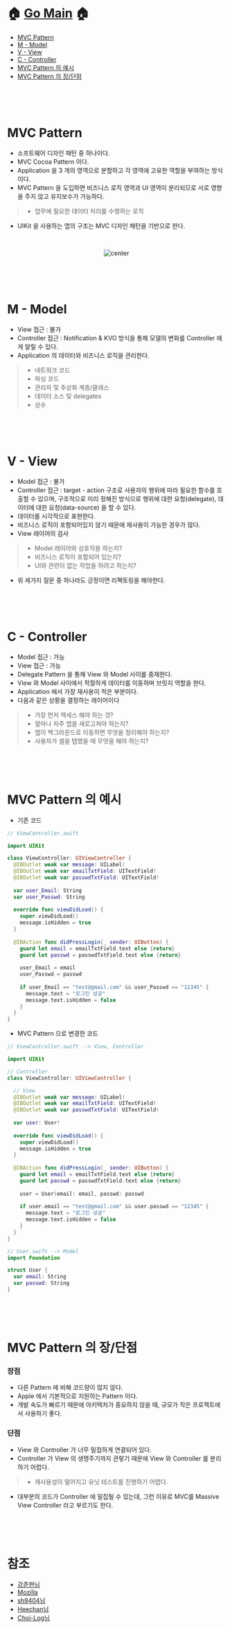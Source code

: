 # 🏠   [Go Main](https://github.com/Raccoon97/Swift/blob/main/README.md)   🏠
- [MVC Pattern](https://github.com/Raccoon97/Swift/blob/main/Patterns/MVC%20Pattern.md#mvc-pattern)
- [M - Model](https://github.com/Raccoon97/Swift/blob/main/Patterns/MVC%20Pattern.md#m---model)
- [V - View](https://github.com/Raccoon97/Swift/blob/main/Patterns/MVC%20Pattern.md#v---view)
- [C - Controller](https://github.com/Raccoon97/Swift/blob/main/Patterns/MVC%20Pattern.md#c---controller)
- [MVC Pattern 의 예시](https://github.com/Raccoon97/Swift/blob/main/Patterns/MVC%20Pattern.md#mvc-pattern-%EC%9D%98-%EC%98%88%EC%8B%9C)
- [MVC Pattern 의 장/단점](https://github.com/Raccoon97/Swift/blob/main/Patterns/MVC%20Pattern.md#mvc-pattern-%EC%9D%98-%EC%9E%A5%EB%8B%A8%EC%A0%90)

<br><br><br>

# MVC Pattern
- 소프트웨어 디자인 패턴 중 하나이다.
- MVC Cocoa Pattern 이다.
- Application 을 3 개의 영역으로 분할하고 각 영역에 고유한 역할을 부여하는 방식이다.
- MVC Pattern 을 도입하면 비즈니스 로직 영역과 UI 영역이 분리되므로 서로 영향을 주지 않고 유지보수가 가능하다.
>- 업무에 필요한 데이터 처리를 수행하는 로직
- UIKit 을 사용하는 앱의 구조는 MVC 디자인 패턴을 기반으로 한다.

<br>

<p align="center">
  <img src="https://user-images.githubusercontent.com/101554627/167997796-34cb28da-ded7-4f4a-9334-ce0518c884a3.png" alt="center" />
</p>

<br><br><br>

# M - Model
- View 접근 : 불가
- Controller 접근 : Notification & KVO 방식을 통해 모델의 변화를 Controller 에게 알릴 수 있다.
- Application 의 데이터와 비즈니스 로직을 관리한다.
>- 네트워크 코드
>- 파싱 코드
>- 관리자 및 추상화 계층/클래스
>- 데이터 소스 및 delegates
>- 상수

<br><br><br>

# V - View
- Model 접근 : 불가
- Controller 접근 : target - action 구조로 사용자의 행위에 따라 필요한 함수를 호출할 수 있으며, 구조적으로 미리 정해진 방식으로 행위에 대한 요청(delegate), 데이터에 대한 요청(data-source) 을 할 수 있다.
- 데이터를 시각적으로 표현한다.
- 비즈니스 로직이 포함되어있지 않기 때문에 재사용이 가능한 경우가 많다.
- View 레이어의 검사
>- Model 레이어와 상호작용 하는지?
>- 비즈니스 로직이 포함되어 있는지?
>- UI와 관련이 없는 작업을 하려고 하는지?
- 위 세가지 질문 중 하나라도 긍정이면 리펙토링을 해야한다.

<br><br><br>

# C - Controller
- Model 접근 : 가능
- View 접근 : 가능
- Delegate Pattern 을 통해 View 와 Model 사이를 중재한다.
- View 와 Model 사이에서 적절하게 데이터를 이동하며 브릿지 역할을 한다.
- Application 에서 가장 재사용이 적은 부분이다.
- 다음과 같은 상황을 결정하는 레이어이다
>- 가장 먼저 액세스 해야 하는 것?
>- 얼마나 자주 앱을 새로고쳐야 하는지?
>- 앱이 백그라운드로 이동하면 무엇을 정리해야 하는지?
>- 사용자가 셀을 탭했을 때 무엇을 해야 하는지?

<br><br><br>

# MVC Pattern 의 예시
- 기존 코드
```swift
// ViewController.swift

import UIKit

class ViewController: UIViewController {
  @IBOutlet weak var message: UILabel!
  @IBOutlet weak var emailTxtField: UITextField!
  @IBOutlet weak var passwdTxtField: UITextField!
  
  var user_Email: String
  var user_Passwd: String
  
  override func viewDidLoad() {
    super.viewDidLoad()
    message.isHidden = true
  }
  
  @IBAction func didPressLogin(_ sender: UIButton) {
    guard let email = emailTxtField.text else {return}
    guard let passwd = passwdTxtField.text else {return}
    
    user_Email = email
    user_Passwd = passwd
    
    if user_Email == "test@gmail.com" && user_Passwd == "12345" {
      message.text = "로그인 성공"
      message.text.isHidden = false
    }
  }
}
```

- MVC Pattern 으로 변경한 코드
```swift
// ViewController.swift --> View, Controller

import UIKit

// Controller
class ViewController: UIViewController {

  // View
  @IBOutlet weak var message: UILabel!
  @IBOutlet weak var emailTxtField: UITextField!
  @IBOutlet weak var passwdTxtField: UITextField!
  
  var user: User!
  
  override func viewDidLoad() {
    super.viewDidLoad()
    message.isHidden = true
  }
  
  @IBAction func didPressLogin(_ sender: UIButton) {
    guard let email = emailTxtField.text else {return}
    guard let passwd = passwdTxtField.text else {return}
    
    user = User(email: email, passwd: passwd
    
    if user.email == "test@gmail.com" && user.passwd == "12345" {
      message.text = "로그인 성공"
      message.text.isHidden = false
    }
  }
}
```
```swift
// User.swift --> Model
import Foundation

struct User {
  var email: String
  var passwd: String
}
```

<br><br><br>

# MVC Pattern 의 장/단점
### 장점
- 다른 Pattern 에 비해 코드량이 많지 않다.
- Apple 에서 기본적으로 지원하는 Pattern 이다.
- 개발 속도가 빠르기 때문에 아키텍처가 중요하지 않을 때, 규모가 작은 프로젝트에서 사용하기 좋다.

### 단점
- View 와 Controller 가 너무 밀접하게 연결되어 있다.
- Controller 가 View 의 생명주기까지 관랗기 때문에 View 와 Controller 를 분리하기 어렵다.
>- 재사용성이 떨어지고 유닛 테스트를 진행하기 어렵다.
- 대부분의 코드가 Controller 에 밀집될 수 있는데, 그런 이유로 MVC를 Massive View Controller 라고 부르기도 한다.

<br><br><br>

# 참조
- [강준현님](https://junhyunny.github.io/information/design-pattern/mvc-pattern/)
- [Mozilla](https://developer.mozilla.org/ko/docs/Glossary/MVC)
- [sh9404님](https://lsh424.tistory.com/44)
- [Heechan님](https://medium.com/hcleedev/ios-%EA%B0%9C%EB%B0%9C-mvc-%ED%8C%A8%ED%84%B4%EA%B3%BC-uikit%EC%9D%98-viewcontroller-3fdb52f6b4b8)
- [Choi-Log님](https://choi-log-life.tistory.com/entry/iOS-MVC-Pattern)
